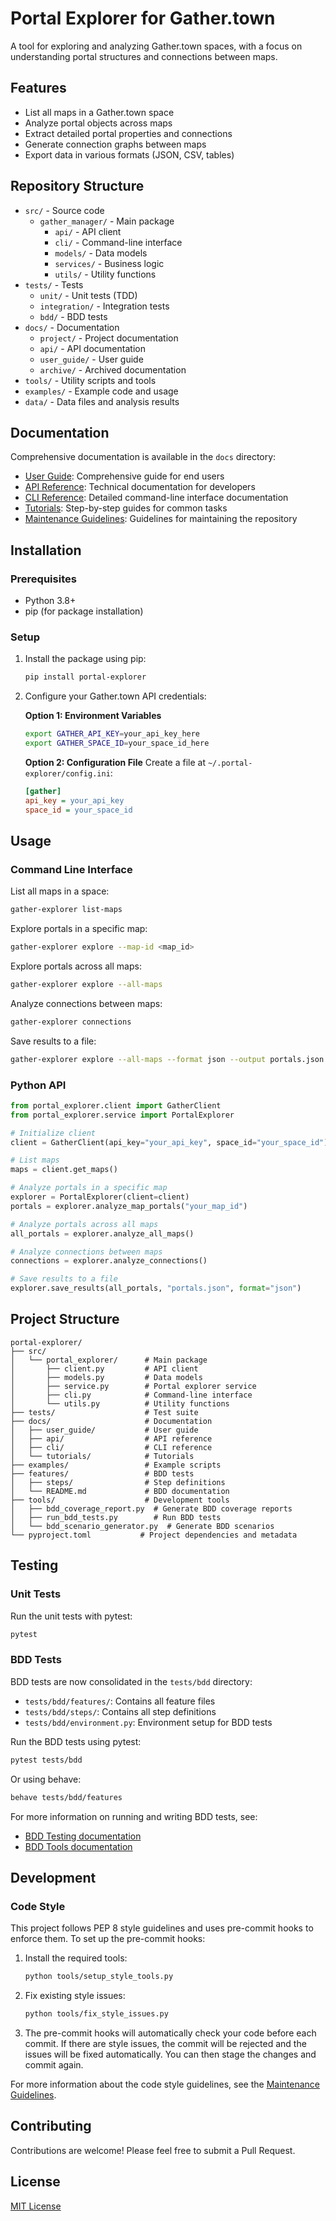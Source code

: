 # Portal Explorer for Gather.town

A tool for exploring and analyzing Gather.town spaces, with a focus on understanding portal structures and connections between maps.

## Features

- List all maps in a Gather.town space
- Analyze portal objects across maps
- Extract detailed portal properties and connections
- Generate connection graphs between maps
- Export data in various formats (JSON, CSV, tables)

## Repository Structure

- `src/` - Source code
  - `gather_manager/` - Main package
    - `api/` - API client
    - `cli/` - Command-line interface
    - `models/` - Data models
    - `services/` - Business logic
    - `utils/` - Utility functions
- `tests/` - Tests
  - `unit/` - Unit tests (TDD)
  - `integration/` - Integration tests
  - `bdd/` - BDD tests
- `docs/` - Documentation
  - `project/` - Project documentation
  - `api/` - API documentation
  - `user_guide/` - User guide
  - `archive/` - Archived documentation
- `tools/` - Utility scripts and tools
- `examples/` - Example code and usage
- `data/` - Data files and analysis results

## Documentation

Comprehensive documentation is available in the `docs` directory:

- [User Guide](docs/user_guide/index.md): Comprehensive guide for end users
- [API Reference](docs/api/index.md): Technical documentation for developers
- [CLI Reference](docs/cli/index.md): Detailed command-line interface documentation
- [Tutorials](docs/tutorials/getting_started.md): Step-by-step guides for common tasks
- [Maintenance Guidelines](docs/project/MAINTENANCE_GUIDELINES.md): Guidelines for maintaining the repository

## Installation

### Prerequisites

- Python 3.8+
- pip (for package installation)

### Setup

1. Install the package using pip:
   ```bash
   pip install portal-explorer
   ```

2. Configure your Gather.town API credentials:

   **Option 1: Environment Variables**
   ```bash
   export GATHER_API_KEY=your_api_key_here
   export GATHER_SPACE_ID=your_space_id_here
   ```

   **Option 2: Configuration File**
   Create a file at `~/.portal-explorer/config.ini`:
   ```ini
   [gather]
   api_key = your_api_key
   space_id = your_space_id
   ```

## Usage

### Command Line Interface

List all maps in a space:
```bash
gather-explorer list-maps
```

Explore portals in a specific map:
```bash
gather-explorer explore --map-id <map_id>
```

Explore portals across all maps:
```bash
gather-explorer explore --all-maps
```

Analyze connections between maps:
```bash
gather-explorer connections
```

Save results to a file:
```bash
gather-explorer explore --all-maps --format json --output portals.json
```

### Python API

```python
from portal_explorer.client import GatherClient
from portal_explorer.service import PortalExplorer

# Initialize client
client = GatherClient(api_key="your_api_key", space_id="your_space_id")

# List maps
maps = client.get_maps()

# Analyze portals in a specific map
explorer = PortalExplorer(client=client)
portals = explorer.analyze_map_portals("your_map_id")

# Analyze portals across all maps
all_portals = explorer.analyze_all_maps()

# Analyze connections between maps
connections = explorer.analyze_connections()

# Save results to a file
explorer.save_results(all_portals, "portals.json", format="json")
```

## Project Structure

```
portal-explorer/
├── src/
│   └── portal_explorer/      # Main package
│       ├── client.py         # API client
│       ├── models.py         # Data models
│       ├── service.py        # Portal explorer service
│       ├── cli.py            # Command-line interface
│       └── utils.py          # Utility functions
├── tests/                    # Test suite
├── docs/                     # Documentation
│   ├── user_guide/           # User guide
│   ├── api/                  # API reference
│   ├── cli/                  # CLI reference
│   └── tutorials/            # Tutorials
├── examples/                 # Example scripts
├── features/                 # BDD tests
│   ├── steps/                # Step definitions
│   └── README.md             # BDD documentation
├── tools/                    # Development tools
│   ├── bdd_coverage_report.py  # Generate BDD coverage reports
│   ├── run_bdd_tests.py        # Run BDD tests
│   └── bdd_scenario_generator.py  # Generate BDD scenarios
└── pyproject.toml           # Project dependencies and metadata
```

## Testing

### Unit Tests

Run the unit tests with pytest:
```bash
pytest
```

### BDD Tests

BDD tests are now consolidated in the `tests/bdd` directory:

- `tests/bdd/features/`: Contains all feature files
- `tests/bdd/steps/`: Contains all step definitions
- `tests/bdd/environment.py`: Environment setup for BDD tests

Run the BDD tests using pytest:
```bash
pytest tests/bdd
```

Or using behave:
```bash
behave tests/bdd/features
```

For more information on running and writing BDD tests, see:
- [BDD Testing documentation](tests/bdd/README.md)
- [BDD Tools documentation](docs/project/BDD_TOOLS.md)

## Development

### Code Style

This project follows PEP 8 style guidelines and uses pre-commit hooks to enforce them. To set up the pre-commit hooks:

1. Install the required tools:
   ```bash
   python tools/setup_style_tools.py
   ```

2. Fix existing style issues:
   ```bash
   python tools/fix_style_issues.py
   ```

3. The pre-commit hooks will automatically check your code before each commit. If there are style issues, the commit will be rejected and the issues will be fixed automatically. You can then stage the changes and commit again.

For more information about the code style guidelines, see the [Maintenance Guidelines](docs/project/MAINTENANCE_GUIDELINES.md).

## Contributing

Contributions are welcome! Please feel free to submit a Pull Request.

## License

[MIT License](LICENSE) 
